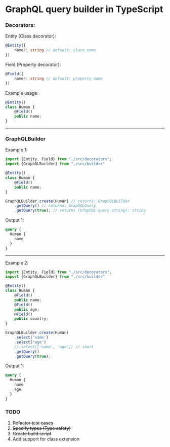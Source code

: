 # GraphQL query builder in TypeScript

### Decorators:

Entity (Class decorator):
```typescript
@Entity({
    name?: string // default: class name
})
```
Field (Property decorator):
```typescript
@Field({
    name?: string // default: property name
})
```
Example usage:
```typescript
@Entity()
class Human {
    @Field()
    public name;
}
```
- - -

### GraphQLBuilder

Example 1:
```typescript
import {Entity, Field} from "./src/decorators";
import {GraphQLBuilder} from "./src/builder"

@Entity()
class Human {
    @Field()
    public name;
}

GraphQLBuilder.create(Human) // returns: GraphQLBuilder
    .getQuery() // returns: GraphQLQuery
    .getQuery(true); // returns (GraphQL query string): string 
```
Output 1:
```graphql schema
query {
  Human {
    name
  }
}
```

- - -

Example 2:
```typescript
import {Entity, Field} from "./src/decorators";
import {GraphQLBuilder} from "./src/builder"

@Entity()
class Human {
    @Field()
    public name;
    @Field()
    public age;
    @Field()
    public country;
}

GraphQLBuilder.create(Human)
    .select('name')
    .select('age')
    //.select(['name', 'age']) // short
    .getQuery()
    .getQuery(true); 
```
Output 1:
```graphql schema
query {
  Human {
    name
    age
  }
}
```

### TODO

1. ~~Refactor test cases~~
2. ~~Specify types (Type safety)~~
3. ~~Create build script~~
4. Add support for class extension
